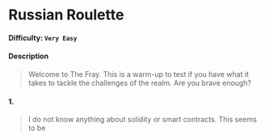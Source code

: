 # Russian Roulette

#### Difficulty: <code>Very Easy</code>

#### Description
> Welcome to The Fray. This is a warm-up to test if you have what it takes to tackle the challenges of the realm. Are you brave enough?

#### 1. 
> I do not know anything about solidity or smart contracts. This seems to be 